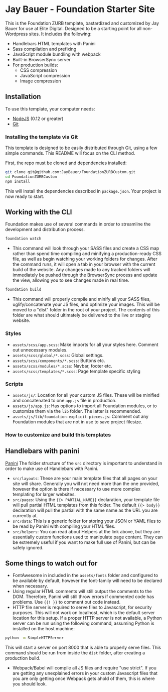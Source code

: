 # Jay Bauer - Foundation Starter Site

This is the Foundation ZURB template, bastardized and customized by Jay Bauer for use at Elite Digital. Designed to be a starting point for all non-Wordpress sites. It includes the following:

- Handlebars HTML templates with Panini
- Sass compilation and prefixing
- JavaScript module bundling with webpack
- Built-in BrowserSync server
- For production builds:
  - CSS compression
  - JavaScript compression
  - Image compression

## Installation

To use this template, your computer needs:

- [NodeJS](https://nodejs.org/en/) (0.12 or greater)
- [Git](https://git-scm.com/)

### Installing the template via Git

This template is designed to be easily distributed through Git, using a few simple commands. This README will focus on the CLI method.

First, the repo must be cloned and dependencies installed:
```bash
git clone git@github.com:JayBauer/FoundationZURBCustom.git
cd FoundationZURBCustom
npm install
```

This will install the dependencies described in ```package.json```. Your project is now ready to start.

## Working with the CLI

Foundation makes use of several commands in order to streamline the development and distribution process.

```bash
foundation watch
```
- This command will look through your SASS files and create a CSS map rather than spend time compiling and minifying a production-ready CSS file, as well as begin watching your working folders for changes. After the command runs, it will open a tab in your browser with the current build of the website. Any changes made to any tracked folders will immediately be pushed through the BrowserSync process and update the view, allowing you to see changes made in real time.


```bash
foundation build
```
- This command will properly compile and minify all your SASS files, uglify/concatenate your JS files, and optimize your images. This will be moved to a "dist" folder in the root of your project. The contents of this folder are what should ultimately be delivered to the live or staging website.

### Styles

* `assets/scss/app.scss`: Make imports for all your styles here. Comment out unnecessary modules.
* `assets/scss/global/*.scss`: Global settings.
* `assets/scss/components/*.scss`: Buttons etc.
* `assets/scss/modules/*.scss`: Navbar, footer etc.
* `assets/scss/templates/*.scss`: Page template specific styling


### Scripts

* `assets/js/`: Location for all your custom JS files. These will be minified and concatenated to one ```app.js``` file in production.
* `assets/js/app.js`: Has options to import all Foundation modules, or to customize them via the ```lib``` folder. The latter is recommended.
* `assets/js/lib/foundation-explicit-pieces.js`: Comment out any Foundation modules that are not in use to save project filesize.


### How to customize and build this templates

## Handlebars with panini

[Panini](http://foundation.zurb.com/sites/docs/panini.html)
The folder structure of the ```src``` directory is important to understand in order to make use of Handlebars with Panini.
* `src/layouts`: These are your main template files that all pages on your site will share. Generally you will not need more than the one provided, however the option is there if necessary to use more complex templating for larger websites.
* `src/pages`: Using the ```{{> PARTIAL_NAME}}``` declaration, your template file will pull partial HTML templates from this folder. The default ```{{> body}}``` declaration will pull the partial with the same name as the URL you are currently at.
* `src/data`: This is a generic folder for storing your JSON or YAML files to be read by Panini with compiling your HTML files.
* `src/helpers`: You can read about Helpers at the link above, but they are essentially custom functions used to manipulate page content. They can be extremely useful if you want to make full use of Panini, but can be safely ignored.


## Some things to watch out for
- FontAwesome in included in the ```assets/fonts``` folder and configured to be available by default, however the font-family will need to be declared when necessary.
- Using regular HTML comments will still output the comments to the DOM. Therefore, Panini will still throw errors if commented code has problems. Use ```{{! }}``` to comment out code instead.
- HTTP file server is required to serve files to Javascript, for security purposes. This will not work on localhost, which is the default server location for this setup. If a proper HTTP server is not available, a Python server can be run using the following command, assuming Python is installed on the host machine:
```bash
python -m SimpleHTTPServer
```
This will start a server on port 8000 that is able to properly serve files. This command should be run from inside the ```dist``` folder, after creating a production build.

- Webpack/Babel will compile all JS files and require "use strict". If you are getting any unexplained errors in your custom Javascript files that you are only getting once Webpack gets ahold of them, this is where you should look.
